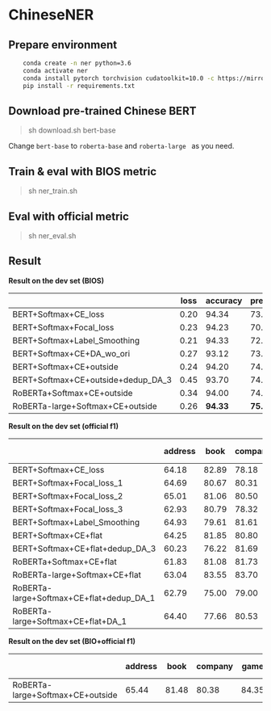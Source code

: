# ChineseNER



## Prepare environment
```bash
    conda create -n ner python=3.6
    conda activate ner
    conda install pytorch torchvision cudatoolkit=10.0 -c https://mirrors.tuna.tsinghua.edu.cn/anaconda/cloud/pytorch
    pip install -r requirements.txt 
```
## Download pre-trained Chinese BERT

> sh download.sh bert-base

Change `bert-base` to `roberta-base` and `roberta-large ` as you need.

## Train & eval with BIOS metric

> sh ner_train.sh 

## Eval with official metric

> sh ner_eval.sh

## Result

**Result on the dev set (BIOS)**

|                              | loss           | accuracy       | precision       | recall          | f1               |
| ---------------------------- | -------------- | -------------- | --------------- | --------------- | ---------------- |
| BERT+Softmax+CE_loss         | 0.20 | 94.34    | 73.44     | 80.73     | 76.91 |
| BERT+Softmax+Focal_loss      | 0.23 | 94.23     | 70.42     | 79.92     | 74.87     |
| BERT+Softmax+Label_Smoothing | 0.21 | 94.33     | 72.95     | 80.34     | 76.47     |
| BERT+Softmax+CE+DA_wo_ori    | 0.27 | 93.12     | 73.85     | 70.15     | 71.95     |
| BERT+Softmax+CE+outside      | 0.24 | 94.20     | 74.37     | **80.86** | 77.48 |
| BERT+Softmax+CE+outside+dedup_DA_3    | 0.45 | 93.70     | 74.47     | 78.71     | 76.53     |
| RoBERTa+Softmax+CE+outside   | 0.34 | 94.00     | 74.44     | 79.65     | 76.96     |
| RoBERTa-large+Softmax+CE+outside   | 0.26 |  **94.33**  | **75.73**     | 80.53     |  **78.06**    |

**Result on the dev set (official f1)**

|                              | address           | book       | company       | game          | government               | movie          | name           | organization   | position       | scene  | Macro f1 |
| ---------------------------- | -------------- | -------------- | --------------- | --------------- | ---------------- | ---------------- | ---------------- | ---------------- | ---------------- | ---------------- | ---------------- |
| BERT+Softmax+CE_loss         | 64.18   | 82.89 | 78.18   | 85.96 | 80.78      | 82.43 | 88.86 | 80.56        | 79.20    | 73.76 | 79.63    |
| BERT+Softmax+Focal_loss_1 | 64.69 | 80.67 | 80.31 | 85.33 | 81.73 | 82.94 | 88.21 | 77.92 | 79.17 | 74.74 | 79.57 |
| BERT+Softmax+Focal_loss_2 | 65.01 | 81.06 | 80.50 | 85.71 | 81.24 | 78.29 | 88.38 | 78.39 | 79.50 | 74.07 | 79.22 |
| BERT+Softmax+Focal_loss_3 | 62.93 | 80.79 | 78.32 | 84.12 | 82.21 | 80.65 | 88.82 | 78.26 | 78.72 | 72.55 | 78.74 |
| BERT+Softmax+Label_Smoothing | 64.93 | 79.61 | 81.61 | 84.56 | 81.87 | 83.22 | 89.59 | 81.04 | 78.79 | 74.81 | 80.00 |
| BERT+Softmax+CE+flat   | 64.25   | 81.85 | 80.80   | 85.71 | 82.51      | 81.31 | 88.86 | 80.34        | 79.58    | 73.50 | 79.87    |
| BERT+Softmax+CE+flat+dedup_DA_3 | 60.23   | 76.22 | 81.69   | 82.69 | 82.28      | 81.79 | 86.16 | 77.87        | 77.79    | 69.47 | 77.62    |
| RoBERTa+Softmax+CE+flat | 61.83   | 81.08 | 81.73   | 84.81 | 81.89      | 78.77 | 88.07 | 77.12        | 79.39    | 71.03 | 78.57    |
| RoBERTa-large+Softmax+CE+flat | 63.04   | 83.55 | 83.70   | 85.62 | 82.45      | 85.52 | 89.71 | 81.11        | 79.11    | 73.10 | 80.69    |
| RoBERTa-large+Softmax+CE+flat+dedup_DA_1 | 62.79 | 75.00 | 79.00 | 83.28 | 82.45 | 82.08 | 86.16 | 79.30 | 78.30 | 74.87 | 78.32 |
| RoBERTa-large+Softmax+CE+flat+DA_1 | 64.40 | 77.66 | 80.53 | 83.75 | 83.33 | 80.99 | 87.06 | 77.23 | 79.62 | 76.73 | 79.13 |

**Result on the dev set (BIO+official f1)**

|                                    | address | book  | company | game  | government | movie | name  | organization | position | scene | Macro f1 |
| ---------------------------------- | ------- | ----- | ------- | ----- | ---------- | ----- | ----- | ------------ | -------- | ----- | -------- |
| RoBERTa-large+Softmax+CE+outside   | 65.44   | 81.48 | 80.38   | 84.35 | 80.24      | 84.46 | 88.59 | 77.68        | 80.00    | 73.33 | 79.60    |